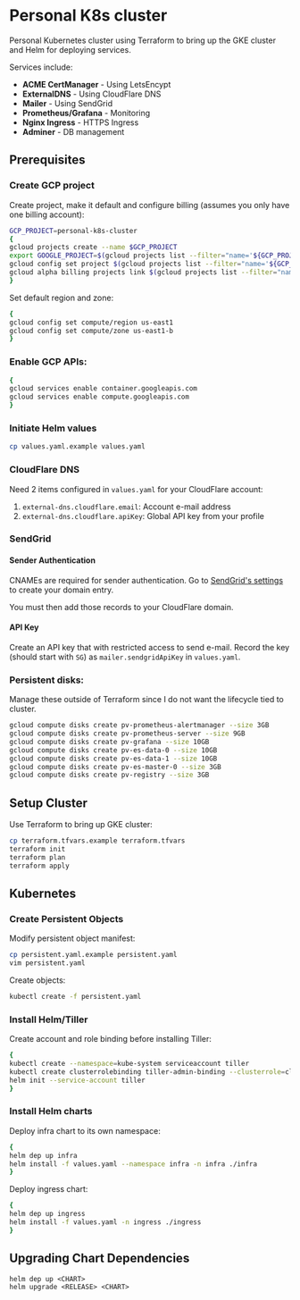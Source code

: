 # Personal K8s cluster

Personal Kubernetes cluster using Terraform to bring up the GKE cluster and Helm for deploying services.

Services include:

* **ACME CertManager** - Using LetsEncypt
* **ExternalDNS** - Using CloudFlare DNS
* **Mailer** - Using SendGrid
* **Prometheus/Grafana** - Monitoring
* **Nginx Ingress** - HTTPS Ingress
* **Adminer** - DB management

## Prerequisites
### Create GCP project
Create project, make it default and configure billing (assumes you only have one billing account):
```bash
GCP_PROJECT=personal-k8s-cluster
{
gcloud projects create --name $GCP_PROJECT
export GOOGLE_PROJECT=$(gcloud projects list --filter="name='${GCP_PROJECT}'" --format="value(project_id)")
gcloud config set project $(gcloud projects list --filter="name='${GCP_PROJECT}'" --format="value(project_id)")
gcloud alpha billing projects link $(gcloud projects list --filter="name='${GCP_PROJECT}'" --format="value(project_id)") --billing-account $(gcloud alpha billing accounts list --format="value(name)")
}
```

Set default region and zone:

```bash
{
gcloud config set compute/region us-east1
gcloud config set compute/zone us-east1-b
}
```

### Enable GCP APIs:
```bash
{
gcloud services enable container.googleapis.com
gcloud services enable compute.googleapis.com
}
```

### Initiate Helm values
```bash
cp values.yaml.example values.yaml
```

### CloudFlare DNS
Need 2 items configured in `values.yaml` for your CloudFlare account:

1. `external-dns.cloudflare.email`: Account e-mail address
2. `external-dns.cloudflare.apiKey`: Global API key from your profile

### SendGrid
#### Sender Authentication
CNAMEs are required for sender authentication. Go to [SendGrid's settings](https://app.sendgrid.com/settings/sender_auth/domain/create) to create your domain entry.

You must then add those records to your CloudFlare domain.

#### API Key
Create an API key that with restricted access to send e-mail. Record the key (should start with `SG`) as `mailer.sendgridApiKey` in `values.yaml`.

### Persistent disks:
Manage these outside of Terraform since I do not want the lifecycle tied to cluster.

```bash
gcloud compute disks create pv-prometheus-alertmanager --size 3GB
gcloud compute disks create pv-prometheus-server --size 9GB
gcloud compute disks create pv-grafana --size 10GB
gcloud compute disks create pv-es-data-0 --size 10GB
gcloud compute disks create pv-es-data-1 --size 10GB
gcloud compute disks create pv-es-master-0 --size 3GB
gcloud compute disks create pv-registry --size 3GB
```

## Setup Cluster
Use Terraform to bring up GKE cluster:
```bash
cp terraform.tfvars.example terraform.tfvars
terraform init
terraform plan
terraform apply
```

## Kubernetes
### Create Persistent Objects
Modify persistent object manifest:
```bash
cp persistent.yaml.example persistent.yaml
vim persistent.yaml
```

Create objects:
```bash
kubectl create -f persistent.yaml
```

### Install Helm/Tiller
Create account and role binding before installing Tiller:
```bash
{
kubectl create --namespace=kube-system serviceaccount tiller
kubectl create clusterrolebinding tiller-admin-binding --clusterrole=cluster-admin --serviceaccount kube-system:tiller
helm init --service-account tiller
}
```

### Install Helm charts
Deploy infra chart to its own namespace:
```bash
{
helm dep up infra
helm install -f values.yaml --namespace infra -n infra ./infra
}
```

Deploy ingress chart:
```bash
{
helm dep up ingress
helm install -f values.yaml -n ingress ./ingress
}
```

## Upgrading Chart Dependencies
```
helm dep up <CHART>
helm upgrade <RELEASE> <CHART>
```

